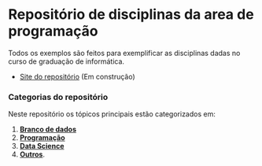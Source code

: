 # Repositório de disciplinas da area de programação
Todos os exemplos são feitos para exemplificar as disciplinas dadas no curso de graduação de informática.

- [Site do repositório](https://luiscarlosjunior.github.io/aulas-graduacao/) (Em construção)

### Categorias do repositório

Neste repositório os tópicos principais estão categorizados em: 
1. **[Branco de dados](https://github.com/luiscarlosjunior/aulas-graduacao/tree/master/Banco%20de%20dados)**
2. **[Programação](https://github.com/luiscarlosjunior/aulas-graduacao/tree/master/Programa%C3%A7%C3%A3o)**
3. **[Data Science](https://github.com/luiscarlosjunior/aulas-graduacao/tree/master/Data%20science)**
4.  **[Outros](https://github.com/luiscarlosjunior/aulas-graduacao/tree/master/Outros)**.

